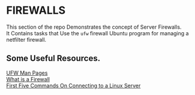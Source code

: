 # FIREWALLS
This section of the repo Demonstrates the concept of Server Firewalls.<br>
It Contains tasks that Use the `ufw` firewall Ubuntu program for managing a netfilter firewall.

## Some Useful Resources.
[UFW Man Pages](https://manpages.ubuntu.com/manpages/focal/man8/ufw.8.html)<br>
[What is a Firewall](https://en.wikipedia.org/wiki/Firewall_%28computing%29[[O)<br>
[First Five Commands On Connecting to a Linux Server](https://www.youtube.com/watch?v=1_gqlbADaAw)<br>
